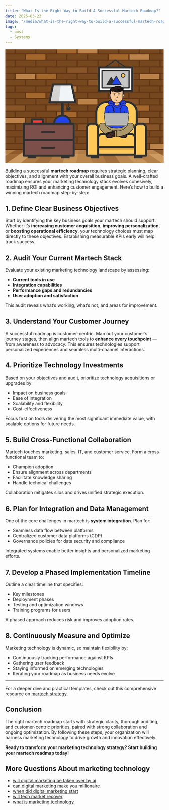 ```yaml
---
title: "What Is the Right Way to Build A Successful Martech Roadmap?"
date: 2025-03-22
image: "/media/what-is-the-right-way-to-build-a-successful-martech-roadmap.webp"
tags:
  - post
  - Systems
---
```


![What Is the Right Way to Build A Successful Martech Roadmap?](/media/what-is-the-right-way-to-build-a-successful-martech-roadmap.webp)

Building a successful **martech roadmap** requires strategic planning, clear objectives, and alignment with your overall business goals. A well-crafted roadmap ensures your marketing technology stack evolves cohesively, maximizing ROI and enhancing customer engagement. Here’s how to build a winning martech roadmap step-by-step:

## 1. Define Clear Business Objectives

Start by identifying the key business goals your martech should support. Whether it’s **increasing customer acquisition**, **improving personalization**, or **boosting operational efficiency**, your technology choices must map directly to these objectives. Establishing measurable KPIs early will help track success.

## 2. Audit Your Current Martech Stack

Evaluate your existing marketing technology landscape by assessing:

- **Current tools in use**
- **Integration capabilities**
- **Performance gaps and redundancies**
- **User adoption and satisfaction**

This audit reveals what’s working, what’s not, and areas for improvement.

## 3. Understand Your Customer Journey

A successful roadmap is customer-centric. Map out your customer’s journey stages, then align martech tools to **enhance every touchpoint** — from awareness to advocacy. This ensures technologies support personalized experiences and seamless multi-channel interactions.

## 4. Prioritize Technology Investments

Based on your objectives and audit, prioritize technology acquisitions or upgrades by:

- Impact on business goals
- Ease of integration
- Scalability and flexibility
- Cost-effectiveness

Focus first on tools delivering the most significant immediate value, with scalable options for future needs.

## 5. Build Cross-Functional Collaboration

Martech touches marketing, sales, IT, and customer service. Form a cross-functional team to:

- Champion adoption
- Ensure alignment across departments
- Facilitate knowledge sharing
- Handle technical challenges

Collaboration mitigates silos and drives unified strategic execution.

## 6. Plan for Integration and Data Management

One of the core challenges in martech is **system integration**. Plan for:

- Seamless data flow between platforms
- Centralized customer data platforms (CDP)
- Governance policies for data security and compliance

Integrated systems enable better insights and personalized marketing efforts.

## 7. Develop a Phased Implementation Timeline

Outline a clear timeline that specifies:

- Key milestones
- Deployment phases
- Testing and optimization windows
- Training programs for users

A phased approach reduces risk and improves adoption rates.

## 8. Continuously Measure and Optimize

Marketing technology is dynamic, so maintain flexibility by:

- Continuously tracking performance against KPIs
- Gathering user feedback
- Staying informed on emerging technologies
- Iterating your roadmap as business needs evolve

---

For a deeper dive and practical templates, check out this comprehensive resource on [martech strategy](https://marketer.it.com/posts/martech).

## Conclusion

The right martech roadmap starts with strategic clarity, thorough auditing, and customer-centric priorities, paired with strong collaboration and ongoing optimization. By following these steps, your organization will harness marketing technology to drive growth and innovation effectively.

**Ready to transform your marketing technology strategy? Start building your martech roadmap today!**

## More Questions About marketing technology

- [will digital marketing be taken over by ai](/posts/will-digital-marketing-be-taken-over-by-ai)
- [can digital marketing make you millionaire](/posts/can-digital-marketing-make-you-millionaire)
- [when did digital marketing start](/posts/when-did-digital-marketing-start)
- [will tech market recover](/posts/will-tech-market-recover)
- [what is marketing technology](/posts/what-is-marketing-technology)
